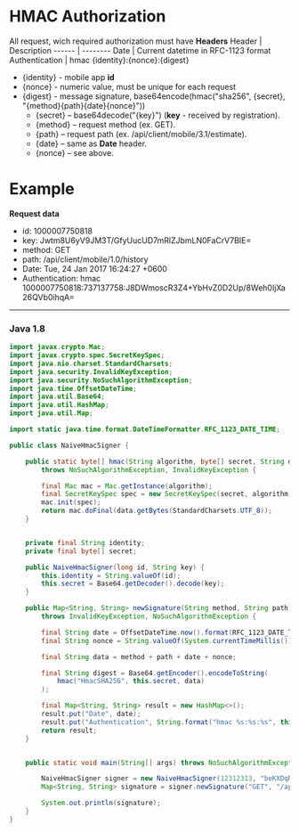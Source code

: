 HMAC Authorization
===

All request, wich required authorization must have **Headers**
Header | Description
------ | --------
Date | Current datetime in RFC-1123 format
Authentication | hmac {identity}:{nonce}:{digest}

* {identity} - mobile app **id**
* {nonce} - numeric value, must be unique for each request
* {digest} - message signature, base64encode(hmac("sha256", {secret}, "{method}{path}{date}{nonce}"))
  * {secret} – base64decode("{key}") (**key** - received by registration).
  * {method} – request method (ex. GET).
  * {path} – request path (ex. /api/client/mobile/3.1/estimate).
  * {date} – same as **Date** header.
  * {nonce} – see above.
  
Example
===
**Request data**
* id: 1000007750818
* key: Jwtm8U6yV9JM3T/GfyUucUD7mRlZJbmLN0FaCrV7BIE=
* method: GET
* path: /api/client/mobile/1.0/history
* Date: Tue, 24 Jan 2017 16:24:27 +0600
* Authentication: hmac 1000007750818:737137758:J8DWmoscR3Z4+YbHvZ0D2Up/8Weh0IjXa26QVb0ihqA=

---

### Java 1.8


```java
import javax.crypto.Mac;
import javax.crypto.spec.SecretKeySpec;
import java.nio.charset.StandardCharsets;
import java.security.InvalidKeyException;
import java.security.NoSuchAlgorithmException;
import java.time.OffsetDateTime;
import java.util.Base64;
import java.util.HashMap;
import java.util.Map;

import static java.time.format.DateTimeFormatter.RFC_1123_DATE_TIME;

public class NaiveHmacSigner {

    public static byte[] hmac(String algorithm, byte[] secret, String data)
        throws NoSuchAlgorithmException, InvalidKeyException {

        final Mac mac = Mac.getInstance(algorithm);
        final SecretKeySpec spec = new SecretKeySpec(secret, algorithm);
        mac.init(spec);
        return mac.doFinal(data.getBytes(StandardCharsets.UTF_8));
    }


    private final String identity;
    private final byte[] secret;

    public NaiveHmacSigner(long id, String key) {
        this.identity = String.valueOf(id);
        this.secret = Base64.getDecoder().decode(key);
    }

    public Map<String, String> newSignature(String method, String path)
        throws InvalidKeyException, NoSuchAlgorithmException {

        final String date = OffsetDateTime.now().format(RFC_1123_DATE_TIME);
        final String nonce = String.valueOf(System.currentTimeMillis());

        final String data = method + path + date + nonce;

        final String digest = Base64.getEncoder().encodeToString(
            hmac("HmacSHA256", this.secret, data)
        );

        final Map<String, String> result = new HashMap<>();
        result.put("Date", date);
        result.put("Authentication", String.format("hmac %s:%s:%s", this.identity, nonce, digest));
        return result;
    }


    public static void main(String[] args) throws NoSuchAlgorithmException, InvalidKeyException {

        NaiveHmacSigner signer = new NaiveHmacSigner(12312313, "beKXDqRvkrbz+aQpEgn41SSh+9qtLAsb0r2cbcQ24cM=");
        Map<String, String> signature = signer.newSignature("GET", "/api/client/mobile/1.0/history");

        System.out.println(signature);
    }
}
```

